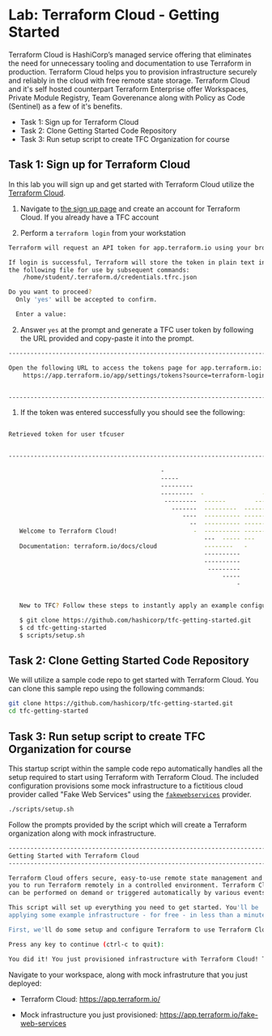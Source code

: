 # Lab: Terraform Cloud - Getting Started

Terraform Cloud is HashiCorp’s managed service offering that eliminates the need for unnecessary tooling and documentation to use Terraform in production. Terraform Cloud helps you to provision infrastructure securely and reliably in the cloud with free remote state storage. Terraform Cloud and it's self hosted counterpart Terraform Enterprise offer Workspaces, Private Module Registry, Team Goverenance along with Policy as Code (Sentinel) as a few of it's benefits.

- Task 1: Sign up for Terraform Cloud
- Task 2: Clone Getting Started Code Repository
- Task 3: Run setup script to create TFC Organization for course

## Task 1: Sign up for Terraform Cloud

In this lab you will sign up and get started with Terraform Cloud utilize the [Terraform Cloud](https://app.terraform.io/).

1. Navigate to [the sign up page](https://app.terraform.io/signup?utm_source=banner&utm_campaign=intro_tf_cloud_remote) and create an account for Terraform Cloud. If you already have a TFC account

1. Perform a `terraform login` from your workstation

```bash
Terraform will request an API token for app.terraform.io using your browser.

If login is successful, Terraform will store the token in plain text in
the following file for use by subsequent commands:
    /home/student/.terraform.d/credentials.tfrc.json

Do you want to proceed?
  Only 'yes' will be accepted to confirm.

  Enter a value:
```

2. Answer `yes` at the prompt and generate a TFC user token by following the URL provided and copy-paste it into the prompt.

```bash
---------------------------------------------------------------------------------

Open the following URL to access the tokens page for app.terraform.io:
    https://app.terraform.io/app/settings/tokens?source=terraform-login


---------------------------------------------------------------------------------
```

1. If the token was entered successfully you should see the following:

```bash

Retrieved token for user tfcuser


---------------------------------------------------------------------------------

                                          -
                                          -----                           -
                                          ---------                      --
                                          ---------  -                -----
                                           ---------  ------        -------
                                             -------  ---------  ----------
                                                ----  ---------- ----------
                                                  --  ---------- ----------
   Welcome to Terraform Cloud!                     -  ---------- -------
                                                      ---  ----- ---
   Documentation: terraform.io/docs/cloud             --------   -
                                                      ----------
                                                      ----------
                                                       ---------
                                                           -----
                                                               -


   New to TFC? Follow these steps to instantly apply an example configuration:

   $ git clone https://github.com/hashicorp/tfc-getting-started.git
   $ cd tfc-getting-started
   $ scripts/setup.sh

```

## Task 2: Clone Getting Started Code Repository

We will utilize a sample code repo to get started with Terraform Cloud. You can clone this sample repo using the following commands:

```sh
git clone https://github.com/hashicorp/tfc-getting-started.git
cd tfc-getting-started
```

## Task 3: Run setup script to create TFC Organization for course

This startup script within the sample code repo automatically handles all the setup required to start using Terraform with Terraform Cloud. The included configuration provisions some mock infrastructure to a fictitious cloud provider called "Fake Web Services" using the [`fakewebservices`](https://registry.terraform.io/providers/hashicorp/fakewebservices/latest) provider.

```bash
./scripts/setup.sh
```

Follow the prompts provided by the script which will create a Terraform organization along with mock infrastructure.

```bash
--------------------------------------------------------------------------
Getting Started with Terraform Cloud
-------------------------------------------------------------------------

Terraform Cloud offers secure, easy-to-use remote state management and allows
you to run Terraform remotely in a controlled environment. Terraform Cloud runs
can be performed on demand or triggered automatically by various events.

This script will set up everything you need to get started. You'll be
applying some example infrastructure - for free - in less than a minute.

First, we'll do some setup and configure Terraform to use Terraform Cloud.

Press any key to continue (ctrl-c to quit):
```

```bash
You did it! You just provisioned infrastructure with Terraform Cloud! The organization we created here has a 30-day free trial of the Team & Governance tier features.
```

Navigate to your workspace, along with mock infrastruture that you just deployed:

- Terraform Cloud: <https://app.terraform.io/>

- Mock infrastructure you just provisioned: <https://app.terraform.io/fake-web-services>
